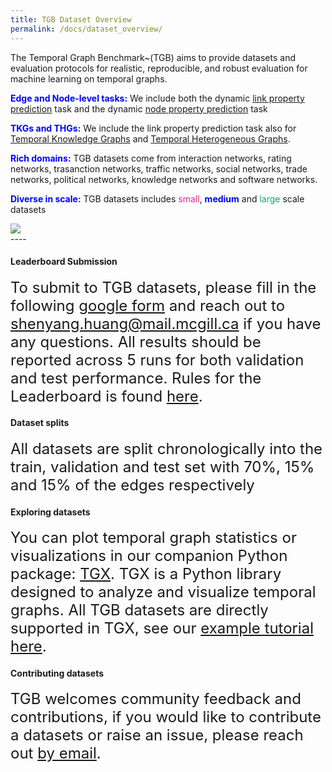 ```yaml
---
title: TGB Dataset Overview
permalink: /docs/dataset_overview/
---
```


<!-- Benchmark datasets are broadly classified into three categories representing three key graph machine learning tasks.  -->
<style>
r { color: rgb(231, 41, 138) }
b { color: Blue }
g { color: rgb(27, 158, 119) }
</style>

<div class="container">
    <div class="row">
        <div class="col-md-6">
            <p class="lead">
                The Temporal Graph Benchmark~(TGB) aims to provide datasets and evaluation protocols for realistic, reproducible, and robust evaluation for machine learning on temporal graphs. 
            </p>
            <p class="lead">
                <b>Edge and Node-level tasks:</b> We include both the dynamic <a href="../linkprop/">link property prediction</a> task and the dynamic <a href="../nodeprop/">node property prediction</a> task<br/>
            </p>
            <p class="lead">
                <b>TKGs and THGs:</b> We include the link property prediction task also for <a href="../tkg/">Temporal Knowledge Graphs</a> and <a href="../thg/">Temporal Heterogeneous Graphs</a>.<br/>
            </p>
            <p class="lead">
                <b>Rich domains:</b> TGB datasets come from interaction networks, rating networks, trasanction networks, traffic networks, social networks, trade networks, political networks, knowledge networks and software networks. <br/>
            </p>
            <p class="lead">
                <b>Diverse in scale:</b> TGB datasets includes <r>small</r>, <b>medium</b> and <g>large</g> scale datasets <br/>
            </p>
        </div>
        <div class="col-md-6 text-center">
            <img src="{{ "/assets/img/dataset_stats.png" | relative_url }}" class="img-responsive">
        </div>
    </div>
</div>
----

#### **Leaderboard Submission**
<p class="lead">
<font size="5">
To submit to TGB datasets, please fill in the following <a href="https://forms.gle/SEsXvN1QHo9tSFwx9">google form</a> and reach out to <a href="shenyang.huang@mail.mcgill.ca">shenyang.huang@mail.mcgill.ca</a> if you have any questions. All results should be reported across 5 runs for both validation and test performance. Rules for the Leaderboard is found <a href="../leader_rules">here</a>.
</font>
</p>



#### **Dataset splits** 
<p class="lead">
<font size="5">
All datasets are split chronologically into the train, validation and test set with 70%, 15% and 15% of the edges respectively </font>
</p>


#### **Exploring datasets** 
<p class="lead">
<font size="5">
You can plot temporal graph statistics or visualizations in our companion Python package: <a href="https://complexdata-mila.github.io/TGX/">TGX</a>. TGX is a Python library designed to analyze and visualize temporal graphs. All TGB datasets are directly supported in TGX, see our <a href="https://complexdata-mila.github.io/TGX/tutorials/data_viz_stats/">example tutorial here</a>.
</font>
</p>


#### **Contributing datasets**
<p class="lead">
<font size="5">TGB welcomes community feedback and contributions, if you would like to contribute a datasets or raise an issue, please reach out <a href="shenyang.huang@mail.mcgill.ca">by email</a>. </font>
</p>




